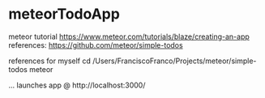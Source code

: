 # meteorTodoApp
meteor tutorial https://www.meteor.com/tutorials/blaze/creating-an-app
references: https://github.com/meteor/simple-todos

references for myself
cd /Users/FranciscoFranco/Projects/meteor/simple-todos
meteor

... launches app @ http://localhost:3000/
